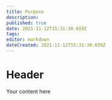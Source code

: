 ```yaml
---
title: Purpose
description: 
published: true
date: 2021-11-12T15:31:30.659Z
tags: 
editor: markdown
dateCreated: 2021-11-12T15:31:30.659Z
---
```


# Header
Your content here